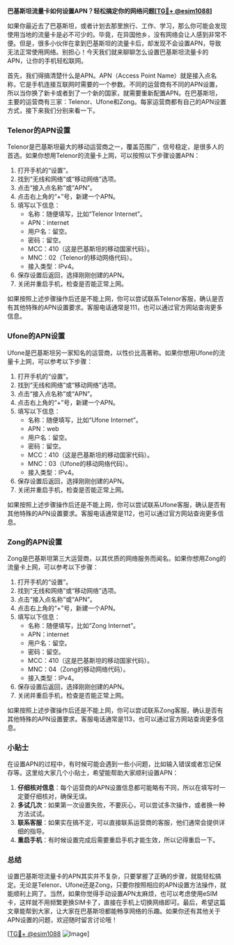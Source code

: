 **巴基斯坦流量卡如何设置APN？轻松搞定你的网络问题[[TG💪+ @esim1088](https://t.me/s/esim1088)]**

如果你最近去了巴基斯坦，或者计划去那里旅行、工作、学习，那么你可能会发现使用当地的流量卡是必不可少的。毕竟，在异国他乡，没有网络会让人感到非常不便。但是，很多小伙伴在拿到巴基斯坦的流量卡后，却发现不会设置APN，导致无法正常使用网络。别担心！今天我们就来聊聊怎么设置巴基斯坦流量卡的APN，让你的手机轻松联网。

首先，我们得搞清楚什么是APN。APN（Access Point Name）就是接入点名称，它是手机连接互联网时需要的一个参数。不同的运营商有不同的APN设置，所以当你换了新卡或者到了一个新的国家，就需要重新配置APN。在巴基斯坦，主要的运营商有三家：Telenor、Ufone和Zong。每家运营商都有自己的APN设置方式，接下来我们分别来看一下。

### Telenor的APN设置

Telenor是巴基斯坦最大的移动运营商之一，覆盖范围广，信号稳定，是很多人的首选。如果你想用Telenor的流量卡上网，可以按照以下步骤设置APN：

1. 打开手机的“设置”。
2. 找到“无线和网络”或“移动网络”选项。
3. 点击“接入点名称”或“APN”。
4. 点击右上角的“+”号，新建一个APN。
5. 填写以下信息：
   - 名称：随便填写，比如“Telenor Internet”。
   - APN：internet
   - 用户名：留空。
   - 密码：留空。
   - MCC：410（这是巴基斯坦的移动国家代码）。
   - MNC：02（Telenor的移动网络代码）。
   - 接入类型：IPv4。
6. 保存设置后返回，选择刚刚创建的APN。
7. 关闭并重启手机，检查是否能正常上网。

如果按照上述步骤操作后还是不能上网，你可以尝试联系Telenor客服，确认是否有其他特殊的APN设置要求。客服电话通常是111，也可以通过官方网站查询更多信息。

### Ufone的APN设置

Ufone是巴基斯坦另一家知名的运营商，以性价比高著称。如果你想用Ufone的流量卡上网，可以参考以下步骤：

1. 打开手机的“设置”。
2. 找到“无线和网络”或“移动网络”选项。
3. 点击“接入点名称”或“APN”。
4. 点击右上角的“+”号，新建一个APN。
5. 填写以下信息：
   - 名称：随便填写，比如“Ufone Internet”。
   - APN：web
   - 用户名：留空。
   - 密码：留空。
   - MCC：410（这是巴基斯坦的移动国家代码）。
   - MNC：03（Ufone的移动网络代码）。
   - 接入类型：IPv4。
6. 保存设置后返回，选择刚刚创建的APN。
7. 关闭并重启手机，检查是否能正常上网。

如果按照上述步骤操作后还是不能上网，你可以尝试联系Ufone客服，确认是否有其他特殊的APN设置要求。客服电话通常是112，也可以通过官方网站查询更多信息。

### Zong的APN设置

Zong是巴基斯坦第三大运营商，以其优质的网络服务而闻名。如果你想用Zong的流量卡上网，可以参考以下步骤：

1. 打开手机的“设置”。
2. 找到“无线和网络”或“移动网络”选项。
3. 点击“接入点名称”或“APN”。
4. 点击右上角的“+”号，新建一个APN。
5. 填写以下信息：
   - 名称：随便填写，比如“Zong Internet”。
   - APN：internet
   - 用户名：留空。
   - 密码：留空。
   - MCC：410（这是巴基斯坦的移动国家代码）。
   - MNC：04（Zong的移动网络代码）。
   - 接入类型：IPv4。
6. 保存设置后返回，选择刚刚创建的APN。
7. 关闭并重启手机，检查是否能正常上网。

如果按照上述步骤操作后还是不能上网，你可以尝试联系Zong客服，确认是否有其他特殊的APN设置要求。客服电话通常是113，也可以通过官方网站查询更多信息。

### 小贴士

在设置APN的过程中，有时候可能会遇到一些小问题，比如输入错误或者忘记保存等。这里给大家几个小贴士，希望能帮助大家顺利设置APN：

1. **仔细核对信息**：每个运营商的APN设置信息都可能略有不同，所以在填写时一定要仔细核对，确保无误。
2. **多试几次**：如果第一次设置失败，不要灰心，可以尝试多次操作，或者换一种方法试试。
3. **联系客服**：如果实在搞不定，可以直接联系运营商的客服，他们通常会提供详细的指导。
4. **重启手机**：有时候设置完成后需要重启手机才能生效，所以记得重启一下。

### 总结

设置巴基斯坦流量卡的APN其实并不复杂，只要掌握了正确的步骤，就能轻松搞定。无论是Telenor、Ufone还是Zong，只要你按照相应的APN设置方法操作，就能顺利上网了。当然，如果你觉得手动设置APN太麻烦，也可以考虑使用eSIM卡，这样就不用频繁更换SIM卡了，直接在手机上切换网络即可。最后，希望这篇文章能帮到大家，让大家在巴基斯坦都能畅享网络的乐趣。如果你还有其他关于APN设置的问题，欢迎随时留言讨论哦！

[[TG💪+ @esim1088](https://t.me/s/esim1088) ![Image](https://i.postimg.cc/4NQfJmqS/Snipaste-2025-05-13-00-14-12.png)]